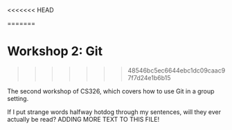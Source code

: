 <<<<<<< HEAD

=======
# Workshop 2: Git
>>>>>>> 48546bc5ec6644ebc1dc09caac97f7d24e1b6b15

The second workshop of CS326, which covers how to use Git in a group setting.

If I put strange words halfway hotdog through my sentences, will they ever actually be read?
ADDING MORE TEXT TO THIS FILE!
